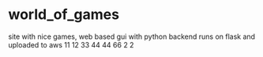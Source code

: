 # world_of_games
site with nice games, web based gui with python backend runs on flask and uploaded to aws
11
12
33
44
44
66
2
2
